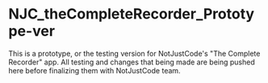# NJC_theCompleteRecorder_Prototype-ver

This is a prototype, or the testing version for NotJustCode's "The Complete Recorder" app. 
All testing and changes that being made are being pushed here before finalizing them with NotJustCode team.
